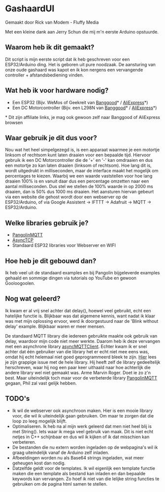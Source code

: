 # GashaardUI
Gemaakt door Rick van Modem - Fluffy Media

Met een kleine dank aan Jerry Schun die mij m'n eerste Arduino opstuurde.

## Waarom heb ik dit gemaakt?
Dit script is mijn eerste script dat ik heb geschreven voor een ESP32/Arduino ding. Het is geboren uit pure noodzaak. De aansturing van onze oude gashaard was kapot en ik kon nergens een vervangende controller + afstandsbediening vinden.

## Wat heb ik voor hardware nodig?
* Een ESP32 (Bijv. WeMos of Geekreit van [Banggood](https://www.banggood.com/custlink/3vmECguVUU)\* / [AliExpress](https://s.click.aliexpress.com/e/_dYMXFWZ)\*)
* Een DC Motorcontroller (Bijv. een L298N van [Banggood](https://www.banggood.com/custlink/vGKRCeft2n)\* / [AliExpress](https://s.click.aliexpress.com/e/_dTC2QSl)\*)

\* Dit zijn affiliate links, je mag ook gewoon zelf naar Banggood of AliExpress browsen

## Waar gebruik je dit dus voor?
Nou wat het heel simpelgezegd is, is een apparaat waarmee je een motortje linksom of rechtsom kunt laten draaien voor een bepaalde tijd. Hiervoor gebruik ik een DC Motorcontroller die de '+' en '-' kan omdraaien en dus een motortje zo kan laten draaien (linksom of rechtsom). Hoe lang dit is, wordt uitgedrukt in milliseconden, maar de interface maakt het mogelijk om percentages te kiezen. Waarbij we een waarde vaststellen voor hoe lang draaien 100% is en vanuit daar dus een percentage omzetten naar een aantal milliseconden. Dus stel we stellen de 100% waarde in op 2000 ms draaien, dan is 50% dus 1000 ms draaien. Het aansturen hiervan gebeurt via een website die gehost wordt door een webserver op de ESP32/Arduino, of via Google Assistent -> IFTTT -> Adafruit -> MQTT -> ESP32/Arduino.

## Welke libraries gebruik je?
* [PangolinMQTT](https://github.com/philbowles/PangolinMQTT)
* [AsyncTCP](https://github.com/me-no-dev/AsyncTCP)
* Standaard ESP32 libraries voor Webserver en WIFI

## Hoe heb je dit gebouwd dan?
Ik heb veel uit de standaard examples en bij Pangolin bijgeleverde examples gehaald en sommige dingen via tutorials op YouTube en gewoon Gooloogoolen.

## Nog wat geleerd?
Ik kwam er al vrij snel achter dat delay(), hoewel veel gebruikt, echt een hatelijke functie is. Blijkbaar was dat algemene kennis, want nadat ik klaar was met mijn oplossing ervoor, werd ik doorgestuurd naar de 'Blink without delay' example. Blijkbaar waren er meer mensen.

De standaard MQTT library die iedereen gebruikte maakte ook gebruik van delay, waardoor mijn code niet meer werkte. Daarom heb ik deze vervangen met een asynchrone library [asyncMQTTClient](https://github.com/marvinroger/async-mqtt-client). Echter kwam ik er snel achter dat één gebruiker van die library het er echt niet mee eens was, omdat hij echt helemaal niet goed geprogrammeerd bleek te zijn. [Hier](https://github.com/marvinroger/async-mqtt-client/issues/193) lees je zijn grappige issue met de hele library. Hij heeft zelf de library gedeeltelijk herschreven, waar hij nog een paar keer uithaald naar hoe achterlijk die andere library wel niet gemaakt was. Arme Marvin Roger. Doet ie zo z'n best. Maar uiteindelijk toch maar voor de verbeterde library [PangolinMQTT](https://github.com/philbowles/PangolinMQTT) gegaan, Phil zal vast gelijk hebben.

## TODO's
* Ik wil de webserver ook asynchroon maken. Hier is een mooie library voor, die wil ik uiteindelijk gaan gebruiken. Om maar te zorgen dat die loop zo leeg mogelijk blijft.
* Optimaliseren. Ik heb na al mijn werk geleerd dat men niet heel blij is met String(). Iets waar ik mega veel gebruik van maak. Dit is niet echt netjes in C++ schijnbaar en dus wil ik kijken of ik dat misschien kan verbeteren.
* De bestanden die nu extern worden ingeladen op de webpagina's wil ik graag uiteindelijk vanaf de Arduino zelf inladen.
* Afbeeldingen worden nu als Base64 strings ingeladen, wat meer geheugen kost dan nodig.
* Datzelfde geldt voor de templates. Ik wil eigenlijk een template functie maken die een template als bestand kan inladen en dan bepaalde keywords kan  vervangen. Zo hoef ik niet van die lelijke string functies te gebruiken om de pagina html samen te stellen.